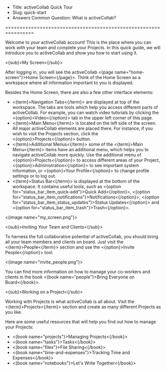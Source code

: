 * Title: activeCollab Quick Tour
* Slug: quick-start
* Answers Common Question: What is activeCollab?

================================================================

Welcome to your activeCollab account! This is the place where you can work with your team and complete your Projects. In this quick guide, we will introduce you to activeCollab and show you how to start using it.

<{sub}>My Screen<{/sub}>

After logging in, you will see the activeCollab <{page name="home-screen"}>Home Screen<{/page}>. Think of the Home Screen as a workspace where all information important to you is displayed.

Besides the Home Screen, there are also a few other interface elements:

- <{term}>Navigation Tabs<{/term}> are displayed at top of the workspace. The tabs are tools which help you access different parts of activeCollab. For example, you can watch video tutorials by clicking the <{option}>Video<{/option}> tab in the upper left corner of this page.
- <{term}>Main Menu<{/term}> is located on the left side of the screen. All major activeCollab elements are placed there. For instance, if you wish to visit the Projects section, click the <{option}>Projects<{/option}> button.
- <{term}>Additional Menus<{/term}> some of the <{term}>Main Menu<{/term}> items have an additional menu, which helps you to navigate activeCollab more quickly. Use the additional menu of <{option}>Projects<{/option}> to access different areas of your Project, <{option}>Administration<{/option}> to see important system information, or <{option}>Your Profile<{/option}> to change profile settings or to log out.
- <{term}>Status Bar<{/term}> is displayed at the bottom of the workspace. It contains useful tools, such as <{option for="status_bar_item_quick-add"}>Quick Add<{/option}>, <{option for="status_bar_item_notifications"}>Notifications<{/option}>, <{option for="status_bar_item_status_updates"}>Status Updates<{/option}> and <{option for="status_bar_item_trash"}>Trash<{/option}>.

<{image name="my_screen.png"}>

<{sub}>Inviting Your Team and Clients<{/sub}>

To harness the full collaborative potential of activeCollab, you should bring all your team members and clients on board. Just visit the <{term}>People<{/term}> section and use the <{option}>Invite People<{/option}> tool.

<{image name="invite_people.png"}>

You can find more information on how to manage your co-workers and clients in the book <{book name="people"}>Bring Everyone on Board<{/book}>.

<{sub}>Working on a Project<{/sub}>

Working with Projects is what activeCollab is all about. Visit the <{term}>Projects<{/term}> section and create as many different Projects as you like.

Here are some useful resources that will help you find out how to manage your Projects:

- <{book name="projects"}>Managing Projects<{/book}>
- <{book name="tasks"}>Tasks<{/book}>
- <{book name="files"}>File Sharing<{/book}>
- <{book name="time-and-expenses"}>Tracking Time and Expenses<{/book}>
- <{book name="notebooks"}>Let's Write Together<{/book}>